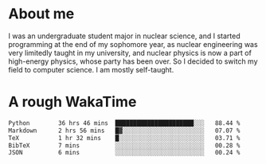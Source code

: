 # About me

I was an undergraduate student major in nuclear science, and I started programming at the end of my sophomore year, as nuclear engineering was very limitedly taught in my university, and nuclear physics is now a part of high-energy physics, whose party has been over. So I decided to switch my field to computer science. I am mostly self-taught.


# A rough WakaTime

<!--START_SECTION:waka-->

```txt
Python        36 hrs 46 mins  ██████████████████████░░░   88.44 %
Markdown      2 hrs 56 mins   █▓░░░░░░░░░░░░░░░░░░░░░░░   07.07 %
TeX           1 hr 32 mins    █░░░░░░░░░░░░░░░░░░░░░░░░   03.71 %
BibTeX        7 mins          ░░░░░░░░░░░░░░░░░░░░░░░░░   00.28 %
JSON          6 mins          ░░░░░░░░░░░░░░░░░░░░░░░░░   00.24 %
```

<!--END_SECTION:waka-->
